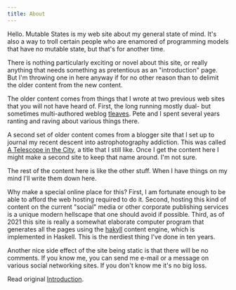 ```yaml
---
title: About
---
```


Hello. Mutable States is my web site about my general state of mind. It's also a way to troll certain people who are enamored of programming models that have no mutable state, but that's for another time.

There is nothing particularly exciting or novel about this site, or really anything that needs something as pretentious as an "introduction" page. But I'm throwing one in here anyway if for no other reason than to delimit the older content from the new content.

The older content comes from things that I wrote at two previous web sites that you will not have heard of. First, the long running mostly dual- but sometimes multi-authored weblog [tleaves](http://tleaves.com/ "tleaves"). Pete and I spent several years ranting and raving about various things there.

A second set of older content comes from a blogger site that I set up to journal my recent descent into astrophotography addiction. This was called [A Telescope in the City](http://atelescopeinthecity.blogspot.com "A Telescope in the City"), a title that I still like. Once I get the content here I might make a second site to keep that name around. I'm not sure.

The rest of the content here is like the other stuff. When I have things on my mind I'll write them down here.

Why make a special online place for this? First, I am fortunate enough to be able to afford the web hosting required to do it. Second, hosting this kind of content on the current "social" media or other corporate publishing services is a unique modern hellscape that one should avoid if possible. Third, as of 2021 this site is really a somewhat elaborate computer program that generates all the pages using the <a href="https://jaspervdj.be/hakyll/">hakyll</a> content engine, which is implemented in Haskell. This is the nerdiest thing I've done in ten years.

Another nice side effect of the site being static is that there will be no comments. If you know me, you can send me e-mail or a  message on various social networking sites. If you don't know me it's no big loss.

Read original [Introduction](/introduction.html).

